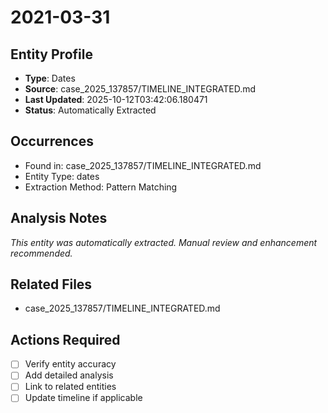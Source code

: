 # 2021-03-31

## Entity Profile
- **Type**: Dates
- **Source**: case_2025_137857/TIMELINE_INTEGRATED.md
- **Last Updated**: 2025-10-12T03:42:06.180471
- **Status**: Automatically Extracted

## Occurrences
- Found in: case_2025_137857/TIMELINE_INTEGRATED.md
- Entity Type: dates
- Extraction Method: Pattern Matching

## Analysis Notes
*This entity was automatically extracted. Manual review and enhancement recommended.*

## Related Files
- case_2025_137857/TIMELINE_INTEGRATED.md

## Actions Required
- [ ] Verify entity accuracy
- [ ] Add detailed analysis
- [ ] Link to related entities
- [ ] Update timeline if applicable
